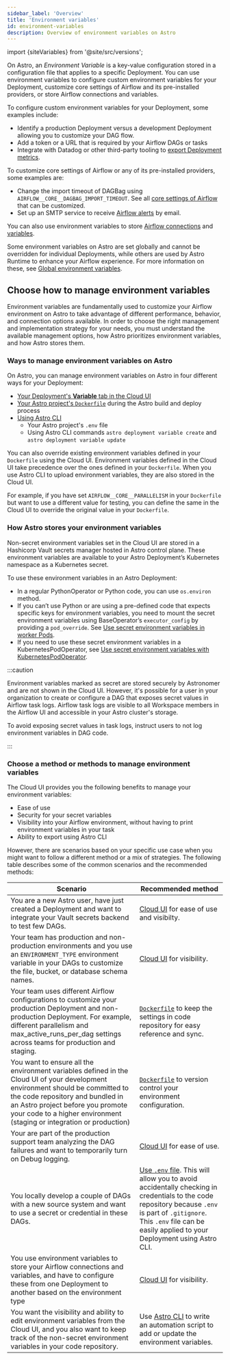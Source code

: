 ```yaml
---
sidebar_label: 'Overview'
title: 'Environment variables'
id: environment-variables
description: Overview of environment variables on Astro
---
```


import {siteVariables} from '@site/src/versions';

On Astro, an _Environment Variable_ is a key-value configuration stored in a configuration file that applies to a specific Deployment. You can use environment variables to configure custom environment variables for your Deployment, customize core settings of Airflow and its pre-installed providers, or store Airflow connections and variables.

To configure custom environment variables for your Deployment, some examples include:
- Identify a production Deployment versus a development Deployment allowing you to customize your DAG flow.
- Add a token or a URL that is required by your Airflow DAGs or tasks
- Integrate with Datadog or other third-party tooling to [export Deployment metrics](deployment-metrics.md#export-airflow-metrics-to-datadog).

To customize core settings of Airflow or any of its pre-installed providers, some examples are:
- Change the import timeout of DAGBag using `AIRFLOW__CORE__DAGBAG_IMPORT_TIMEOUT`. See all [core settings of Airflow](https://airflow.apache.org/docs/apache-airflow/stable/configurations-ref.html) that can be customized.
- Set up an SMTP service to receive [Airflow alerts](airflow-email-notifications.md) by email.

You can also use environment variables to store [Airflow connections](https://docs.astronomer.io/learn/connections#define-connections-with-environment-variables) and [variables](https://docs.astronomer.io/learn/airflow-variables#using-environment-variables).

Some environment variables on Astro are set globally and cannot be overridden for individual Deployments, while others are used by Astro Runtime to enhance your Airflow experience. For more information on these, see [Global environment variables](platform-variables.md).

## Choose how to manage environment variables

Environment variables are fundamentally used to customize your Airflow environment on Astro to take advantage of different performance, behavior, and connection options available. In order to choose the right management and implementation strategy for your needs, you must understand the available management options, how Astro prioritizes environment variables, and how Astro stores them. 

### Ways to manage environment variables on Astro

On Astro, you can manage environment variables on Astro in four different ways for your Deployment:

- [Your Deployment's **Variable** tab in the Cloud UI](env-vars-astro.md#using-the-cloud-ui)
- [Your Astro project's `Dockerfile`](env-vars-astro.md#using-your-dockerfile) during the Astro build and deploy process
- [Using Astro CLI](env-vars-astro.md#using-astro-cli)
    - Your Astro project's `.env` file
    - Using Astro CLI commands `astro deployment variable create` and `astro deployment variable update`

You can also override existing environment variables defined in your `Dockerfile` using the Cloud UI. Environment variables defined in the Cloud UI take precedence over the ones defined in your `Dockerfile`. When you use Astro CLI to upload environment variables, they are also stored in the Cloud UI.

For example, if you have set `AIRFLOW__CORE__PARALLELISM` in your `Dockerfile` but want to use a different value for testing, you can define the same in the Cloud UI to override the original value in your `Dockerfile`.

### How Astro stores your environment variables 

Non-secret environment variables set in the Cloud UI are stored in a Hashicorp Vault secrets manager hosted in Astro control plane. These environment variables are available to your Astro Deployment’s Kubernetes namespace as a Kubernetes secret.

To use these environment variables in an Astro Deployment:
- In a regular PythonOperator or Python code, you can use `os.environ` method.
- If you can’t use Python or are using a pre-defined code that expects specific keys for environment variables, you need to mount the secret environment variables using BaseOperator’s `executor_config` by providing a `pod_override`. See [Use secret environment variables in worker Pods](kubernetes-executor.md#mount-secret-environment-variables-to-worker-pods).
- If you need to use these secret environment variables in a KubernetesPodOperator, see [Use secret environment variables with KubernetesPodOperator](kubernetespodoperator.md#use-secret-environment-variables-with-the-kubernetespodoperator).

:::caution

Environment variables marked as secret are stored securely by Astronomer and are not shown in the Cloud UI. However, it's possible for a user in your organization to create or configure a DAG that exposes secret values in Airflow task logs. Airflow task logs are visible to all Workspace members in the Airflow UI and accessible in your Astro cluster's storage.

To avoid exposing secret values in task logs, instruct users to not log environment variables in DAG code.

:::


### Choose a method or methods to manage environment variables

The Cloud UI provides you the following benefits to manage your environment variables:

- Ease of use
- Security for your secret variables
- Visibility into your Airflow environment, without having to print environment variables in your task
- Ability to export using Astro CLI

However, there are scenarios based on your specific use case when you might want to follow a different method or a mix of strategies. The following table describes some of the common scenarios and the recommended methods:

| Scenario | Recommended method | 
|----------|--------------------|
| You are a new Astro user, have just created a Deployment and want to integrate your Vault secrets backend to test few DAGs. | [Cloud UI](env-vars-astro.md#using-the-cloud-ui) for ease of use and visibilty. | 
| Your team has production and non-production environments and you use an `ENVIRONMENT_TYPE` environment variable in your DAGs to customize the file, bucket, or database schema names. | [Cloud UI](env-vars-astro.md#using-the-cloud-ui) for visibility. |
| Your team uses different Airflow configurations to customize your production Deployment and non-production Deployment. For example, different parallelism and max_active_runs_per_dag settings across teams for production and staging. | [`Dockerfile`](env-vars-astro.md#using-your-dockerfile) to keep the settings in code repository for easy reference and sync. |
| You want to ensure all the environment variables defined in the Cloud UI of your development environment should be committed to the code repository and bundled in an Astro project before you promote your code to a higher environment (staging or integration or production) | [`Dockerfile`](env-vars-astro.md#using-your-dockerfile) to version control your environment configuration. | 
| Your are part of the production support team analyzing the DAG failures and want to temporarily turn on Debug logging. | [Cloud UI](env-vars-astro.md#using-the-cloud-ui) for ease of use. | 
| You locally develop a couple of DAGs with a new source system and want to use a secret or credential in these DAGs. | [Use `.env` file](env-vars-astro.md#using-astro-cli). This will allow you to avoid accidentally checking in credentials to the code repository because `.env` is part of `.gitignore`. This `.env` file can be easily applied to your Deployment using Astro CLI.  | 
| You use environment variables to store your Airflow connections and variables, and have to configure these from one Deployment to another based on the environment type | [Cloud UI](env-vars-astro.md#using-the-cloud-ui) for visibility. | 
| You want the visibility and ability to edit environment variables from the Cloud UI, and you also want to keep track of the non-secret environment variables in your code repository. | Use [Astro CLI](env-vars-astro.md#in-your-astro-deployment) to write an automation script to add or update the environment variables. | 